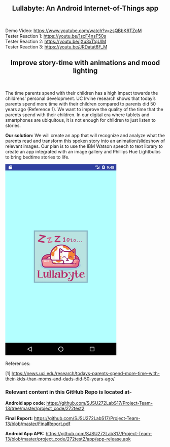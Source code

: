 <p align="center">
  <h2 align="center">Lullabyte: An Android Internet-of-Things app</h2>
</p>
<br />

Demo Video: https://www.youtube.com/watch?v=zsQBbK6TZoM <br />
Tester Reaction 1: https://youtu.be/1scF4nsF50s <br />
Tester Reaction 2: https://youtu.be/jXu3xTtqUlM <br />
Tester Reaction 3: https://youtu.be/JRDatat6F_M

<p align="center">
  <h2 align="center">Improve story-time with animations and mood lighting</h2>
</p>
<br />



The time parents spend with their children has a high impact towards the childrens' personal development. UC Irvine research shows that today’s parents spend more time with their children compared to parents did 50 years ago (Reference 1). We want to improve the quality of the time that the parents spend with their children. In our digital era where tablets and smartphones are ubiquitous, it is not enough for children to just listen to stories.

**Our solution:** We will create an app that will recognize and analyze what the parents read and transform this spoken story into an animation/slideshow of relevant images. Our plan is to use the IBM Watson speech to text library to create an app integrated with an image gallery and Phillips Hue Lightbulbs to bring bedtime stories to life.

<img src="https://github.com/SJSU272LabS17/Project-Team-13/blob/master/GifDemo.gif" height="600" width="350">


References:

[1] https://news.uci.edu/research/todays-parents-spend-more-time-with-their-kids-than-moms-and-dads-did-50-years-ago/


### Relevant content in this GitHub Repo is located at- 

**Android app code:** https://github.com/SJSU272LabS17/Project-Team-13/tree/master/project_code/272test2

**Final Report:** https://github.com/SJSU272LabS17/Project-Team-13/blob/master/FinalReport.pdf

**Android App APK:** https://github.com/SJSU272LabS17/Project-Team-13/blob/master/project_code/272test2/app/app-release.apk
